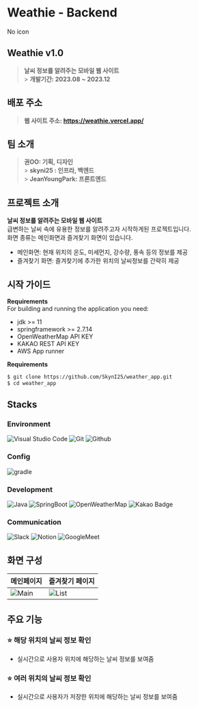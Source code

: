 # Weathie - Backend

No icon

## Weathie v1.0

> **날씨 정보를 알려주는 모바일 웹 사이트** <br/> > **개발기간: 2023.08 ~ 2023.12**

## 배포 주소

> **웹 사이트 주소: https://weathie.vercel.app/**

## 팀 소개

> **권OO: 기획, 디자인**<br /> > **skyni25 : 인프라, 백엔드**<br /> > **JeanYoungPark: 프론트엔드**

## 프로젝트 소개

**날씨 정보를 알려주는 모바일 웹 사이트** <br />
급변하는 날씨 속에 유용한 정보를 알려주고자 시작하게된 프로젝트입니다. <br/>
화면 종류는 메인화면과 즐겨찾기 화면이 있습니다. <br />

- 메인화면: 현재 위치의 온도, 미세먼지, 강수량, 풍속 등의 정보를 제공
- 즐겨찾기 화면: 즐겨찾기에 추가한 위치의 날씨정보를 간략히 제공

## 시작 가이드

**Requirements** <br/>
For building and running the application you need:

- jdk >= 11
- springframework >= 2.7.14
- OpenWeatherMap API KEY
- KAKAO REST API KEY
- AWS App runner

**Requirements** <br/>

```bash
$ git clone https://github.com/SkynI25/weather_app.git
$ cd weather_app
```

## Stacks

### Environment

![Visual Studio Code](https://img.shields.io/badge/Visual%20Studio%20Code-007ACC?style=for-the-badge&logo=Visual%20Studio%20Code&logoColor=white)
![Git](https://img.shields.io/badge/Git-F05032?style=for-the-badge&logo=Git&logoColor=white)
![Github](https://img.shields.io/badge/GitHub-181717?style=for-the-badge&logo=GitHub&logoColor=white)

### Config

![gradle](https://img.shields.io/badge/npm-CB3837?style=for-the-badge&logo=npm&logoColor=white)

### Development

![Java](https://img.shields.io/badge/Java-ED8B00?style=for-the-badge&logo=openjdk&logoColor=white)
![SpringBoot](https://img.shields.io/badge/SpringBoot-6DB33F?style=flat-square&logo=Spring&logoColor=white)
![OpenWeatherMap](https://img.shields.io/badge/OpenWeatherMap-tomato)
![Kakao Badge](https://img.shields.io/badge/Kakao-FFCD00?logo=kakao&logoColor=000&style=flat-square)

### Communication

![Slack](https://img.shields.io/badge/Slack-4A154B?style=for-the-badge&logo=Slack&logoColor=white)
![Notion](https://img.shields.io/badge/Notion-000000?style=for-the-badge&logo=Notion&logoColor=white)
![GoogleMeet](https://img.shields.io/badge/GoogleMeet-00897B?style=for-the-badge&logo=Google%20Meet&logoColor=white)

## 화면 구성

| 메인페이지                                                                 | 즐겨찾기 페이지                                                            |
| -------------------------------------------------------------------------- | -------------------------------------------------------------------------- |
| ![Main](https://img001.prntscr.com/file/img001/Xvt25IO3T82nl_daN7rlhQ.png) | ![List](https://img001.prntscr.com/file/img001/xw5hLXdfSeW6eMMWBq3pcw.png) |

## 주요 기능

### ⭐️ 해당 위치의 날씨 정보 확인

- 실시간으로 사용자 위치에 해당하는 날씨 정보를 보여줌

### ⭐️ 여러 위치의 날씨 정보 확인

- 실시간으로 사용자가 저장한 위치에 해당하는 날씨 정보를 보여줌
